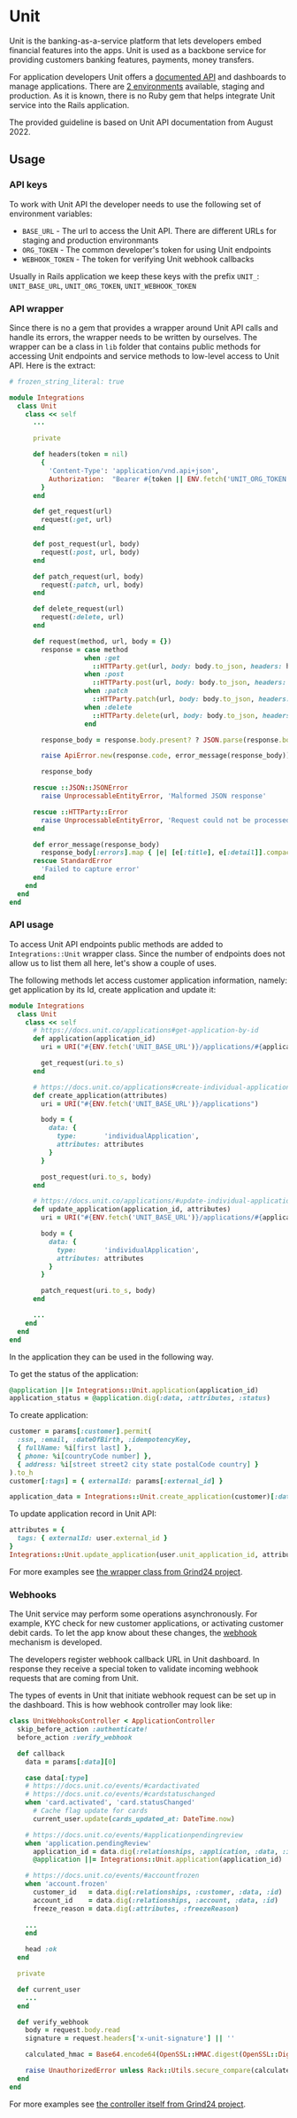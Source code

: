 # Unit

Unit is the banking-as-a-service platform that lets developers embed financial features into the apps. Unit is used as a backbone service for providing customers banking features, payments, money transfers.

For application developers Unit offers a [documented API](https://docs.unit.co/) and dashboards to manage applications. There are [2 environments](https://docs.unit.co/#environments) available, staging and production. As it is known, there is no Ruby gem that helps integrate Unit service into the Rails application.

The provided guideline is based on Unit API documentation from August 2022.

## Usage

### API keys

To work with Unit API the developer needs to use the following set of environment variables:

- `BASE_URL` - The url to access the Unit API. There are different URLs for staging and production environmants
- `ORG_TOKEN` - The common developer's token for using Unit endpoints
- `WEBHOOK_TOKEN` - The token for verifying Unit webhook callbacks

Usually in Rails application we keep these keys with the prefix `UNIT_`: `UNIT_BASE_URL`, `UNIT_ORG_TOKEN`, `UNIT_WEBHOOK_TOKEN`

### API wrapper

Since there is no a gem that provides a wrapper around Unit API calls and handle its errors, the wrapper needs to be written by ourselves. The wrapper can be a class in `lib` folder that contains public methods for accessing Unit endpoints and service methods to low-level access to Unit API. Here is the extract:

```ruby
# frozen_string_literal: true

module Integrations
  class Unit
    class << self
      ...

      private

      def headers(token = nil)
        {
          'Content-Type': 'application/vnd.api+json',
          Authorization:  "Bearer #{token || ENV.fetch('UNIT_ORG_TOKEN', nil)}"
        }
      end

      def get_request(url)
        request(:get, url)
      end

      def post_request(url, body)
        request(:post, url, body)
      end

      def patch_request(url, body)
        request(:patch, url, body)
      end

      def delete_request(url)
        request(:delete, url)
      end

      def request(method, url, body = {})
        response = case method
                   when :get
                     ::HTTParty.get(url, body: body.to_json, headers: headers)
                   when :post
                     ::HTTParty.post(url, body: body.to_json, headers: headers)
                   when :patch
                     ::HTTParty.patch(url, body: body.to_json, headers: headers)
                   when :delete
                     ::HTTParty.delete(url, body: body.to_json, headers: headers)
                   end

        response_body = response.body.present? ? JSON.parse(response.body, symbolize_names: true) : {}

        raise ApiError.new(response.code, error_message(response_body)) unless response.success?

        response_body

      rescue ::JSON::JSONError
        raise UnprocessableEntityError, 'Malformed JSON response'

      rescue ::HTTParty::Error
        raise UnprocessableEntityError, 'Request could not be processed'
      end

      def error_message(response_body)
        response_body[:errors].map { |e| [e[:title], e[:detail]].compact.join(', ') }.join(' ')
      rescue StandardError
        'Failed to capture error'
      end
    end
  end
end
```

### API usage

To access Unit API endpoints public methods are added to `Integrations::Unit` wrapper class. Since the number of endpoints does not allow us to list them all here, let's show a couple of uses.

The following methods let access customer application information, namely: get application by its Id, create application and update it:

```ruby
module Integrations
  class Unit
    class << self
      # https://docs.unit.co/applications#get-application-by-id
      def application(application_id)
        uri = URI("#{ENV.fetch('UNIT_BASE_URL')}/applications/#{application_id}")

        get_request(uri.to_s)
      end

      # https://docs.unit.co/applications#create-individual-application
      def create_application(attributes)
        uri = URI("#{ENV.fetch('UNIT_BASE_URL')}/applications")

        body = {
          data: {
            type:       'individualApplication',
            attributes: attributes
          }
        }

        post_request(uri.to_s, body)
      end

      # https://docs.unit.co/applications/#update-individual-application
      def update_application(application_id, attributes)
        uri = URI("#{ENV.fetch('UNIT_BASE_URL')}/applications/#{application_id}")

        body = {
          data: {
            type:       'individualApplication',
            attributes: attributes
          }
        }

        patch_request(uri.to_s, body)
      end

      ...
    end
  end
end
```

In the application they can be used in the following way.

To get the status of the application:

```ruby
@application ||= Integrations::Unit.application(application_id)
application_status = @application.dig(:data, :attributes, :status)
```

To create application:

```ruby
customer = params[:customer].permit(
  :ssn, :email, :dateOfBirth, :idempotencyKey,
  { fullName: %i[first last] },
  { phone: %i[countryCode number] },
  { address: %i[street street2 city state postalCode country] }
).to_h
customer[:tags] = { externalId: params[:external_id] }

application_data = Integrations::Unit.create_application(customer)[:data]
```

To update application record in Unit API:

```ruby
attributes = {
  tags: { externalId: user.external_id }
}
Integrations::Unit.update_application(user.unit_application_id, attributes)
```

For more examples see [the wrapper class from Grind24 project](https://github.com/BoB-Company/grind-banking-api/blob/main/lib/integrations/unit.rb).

### Webhooks

The Unit service may perform some operations asynchronously. For example, KYC check for new customer applications, or activating customer debit cards. To let the app know about these changes, the [webhook](https://docs.unit.co/webhooks) mechanism is developed.

The developers register webhook callback URL in Unit dashboard. In response they receive a special token to validate incoming webhook requests that are coming from Unit.

The types of events in Unit that initiate webhook request can be set up in the dashboard. This is how webhook controller may look like:

```ruby
class UnitWebhooksController < ApplicationController
  skip_before_action :authenticate!
  before_action :verify_webhook

  def callback
    data = params[:data][0]

    case data[:type]
    # https://docs.unit.co/events/#cardactivated
    # https://docs.unit.co/events/#cardstatuschanged
    when 'card.activated', 'card.statusChanged'
      # Cache flag update for cards
      current_user.update(cards_updated_at: DateTime.now)

    # https://docs.unit.co/events/#applicationpendingreview
    when 'application.pendingReview'
      application_id = data.dig(:relationships, :application, :data, :id)
      @application ||= Integrations::Unit.application(application_id)

    # https://docs.unit.co/events/#accountfrozen
    when 'account.frozen'
      customer_id   = data.dig(:relationships, :customer, :data, :id)
      account_id    = data.dig(:relationships, :account, :data, :id)
      freeze_reason = data.dig(:attributes, :freezeReason)
      
    ...
    end

    head :ok
  end

  private

  def current_user
    ...
  end

  def verify_webhook
    body = request.body.read
    signature = request.headers['x-unit-signature'] || ''

    calculated_hmac = Base64.encode64(OpenSSL::HMAC.digest(OpenSSL::Digest.new('sha1'), ENV.fetch('UNIT_WEBHOOK_TOKEN', nil), body)).strip

    raise UnauthorizedError unless Rack::Utils.secure_compare(calculated_hmac, signature)
  end
end
```

For more examples see [the controller itself from Grind24 project](https://github.com/BoB-Company/grind-banking-api/blob/main/app/controllers/unit_webhooks_controller.rb).
